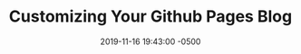 ---
layout: single
title:  "Customizing Your Github Pages Blog"
permalink: 
date:   2019-11-16   19:43:00 -0500
excerpt: My last post was to get you setup with a github pages blog, this one will help you customize it so you can start blogging with it. 
categories: [posts]
comments: true
toc: true
tags: [github, blogging, hosting, dns, social, jekyll]
---